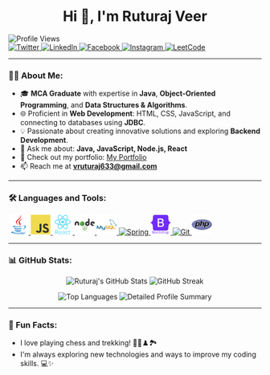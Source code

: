 <p align="center">
  <h1 align="center">Hi 👋, I'm Ruturaj Veer</h1>
  <img src="https://komarev.com/ghpvc/?username=ruturajveer143&label=Profile%20Views&color=ff69b4&style=for-the-badge" alt="Profile Views" />
  <br/>
  <a href="https://twitter.com/ruturaj_143_" target="_blank">
    <img src="https://img.shields.io/badge/Twitter-%231DA1F2.svg?&style=for-the-badge&logo=twitter&logoColor=white&border-radius=50%" alt="Twitter">
  </a>
  <a href="https://linkedin.com/in/ruturaj-veer-143veer" target="_blank">
    <img src="https://img.shields.io/badge/LinkedIn-%230077B5.svg?&style=for-the-badge&logo=linkedin&logoColor=white&border-radius=50%" alt="LinkedIn">
  </a>
  <a href="https://fb.com/ruturaj.veer.37" target="_blank">
    <img src="https://img.shields.io/badge/Facebook-%231877F2.svg?&style=for-the-badge&logo=facebook&logoColor=white&border-radius=50%" alt="Facebook">
  </a>
  <a href="https://instagram.com/ruturaj.143" target="_blank">
    <img src="https://img.shields.io/badge/Instagram-%23E4405F.svg?&style=for-the-badge&logo=instagram&logoColor=white&border-radius=50%" alt="Instagram">
  </a>
  <a href="https://www.leetcode.com/vruturaj633" target="_blank">
    <img src="https://img.shields.io/badge/LeetCode-%23FFA116.svg?&style=for-the-badge&logo=leetcode&logoColor=black&border-radius=50%" alt="LeetCode">
  </a>
</p>

---

### 👨‍💻 About Me:
- 🎓 **MCA Graduate** with expertise in **Java**, **Object-Oriented Programming**, and **Data Structures & Algorithms**.
- 🌐 Proficient in **Web Development**: HTML, CSS, JavaScript, and connecting to databases using **JDBC**.
- 💡 Passionate about creating innovative solutions and exploring **Backend Development**.
- 💬 Ask me about: **Java, JavaScript, Node.js, React**
- 🌟 Check out my portfolio: [My Portfolio](https://ruturajveer143.github.io/profile/)
- 📫 Reach me at **vruturaj633@gmail.com**

---

### 🛠️ Languages and Tools:
<p align="left">
  <a href="https://www.java.com" target="_blank">
    <img src="https://raw.githubusercontent.com/devicons/devicon/master/icons/java/java-original.svg" alt="Java" width="40" height="40"/>
  </a>
  <a href="https://developer.mozilla.org/en-US/docs/Web/JavaScript" target="_blank">
    <img src="https://raw.githubusercontent.com/devicons/devicon/master/icons/javascript/javascript-original.svg" alt="JavaScript" width="40" height="40"/>
  </a>
  <a href="https://reactjs.org/" target="_blank">
    <img src="https://raw.githubusercontent.com/devicons/devicon/master/icons/react/react-original-wordmark.svg" alt="React" width="40" height="40"/>
  </a>
  <a href="https://nodejs.org" target="_blank">
    <img src="https://raw.githubusercontent.com/devicons/devicon/master/icons/nodejs/nodejs-original-wordmark.svg" alt="Node.js" width="40" height="40"/>
  </a>
  <a href="https://www.mysql.com/" target="_blank">
    <img src="https://raw.githubusercontent.com/devicons/devicon/master/icons/mysql/mysql-original-wordmark.svg" alt="MySQL" width="40" height="40"/>
  </a>
  <a href="https://spring.io/" target="_blank">
    <img src="https://www.vectorlogo.zone/logos/springio/springio-icon.svg" alt="Spring" width="40" height="40"/>
  </a>
  <a href="https://getbootstrap.com" target="_blank">
    <img src="https://raw.githubusercontent.com/devicons/devicon/master/icons/bootstrap/bootstrap-plain-wordmark.svg" alt="Bootstrap" width="40" height="40"/>
  </a>
  <a href="https://git-scm.com/" target="_blank">
    <img src="https://www.vectorlogo.zone/logos/git-scm/git-scm-icon.svg" alt="Git" width="40" height="40"/>
  </a>
  <a href="https://www.php.net" target="_blank">
    <img src="https://raw.githubusercontent.com/devicons/devicon/master/icons/php/php-original.svg" alt="PHP" width="40" height="40"/>
  </a>
</p>

---
### 📊 GitHub Stats:
<p align="center">
  <img src="https://github-readme-stats.vercel.app/api?username=ruturajveer143&show_icons=true&locale=en&theme=radical" alt="Ruturaj's GitHub Stats" width="300" />
  <img src="https://github-readme-streak-stats.herokuapp.com/?user=ruturajveer143&theme=radical" alt="GitHub Streak" width="300" />
</p>

<p align="center">
  <img src="https://github-readme-stats.vercel.app/api/top-langs/?username=ruturajveer143&layout=compact&theme=radical" alt="Top Languages" width="300" />
  <img src="https://github-profile-summary-cards.vercel.app/api/cards/profile-details?username=ruturajveer143&theme=radical" alt="Detailed Profile Summary" width="300" />
</p>

---
### 🚀 Fun Facts:
- I love playing chess and trekking! 🕵️‍♂️♟️🏞️
- I'm always exploring new technologies and ways to improve my coding skills. 💻✨

